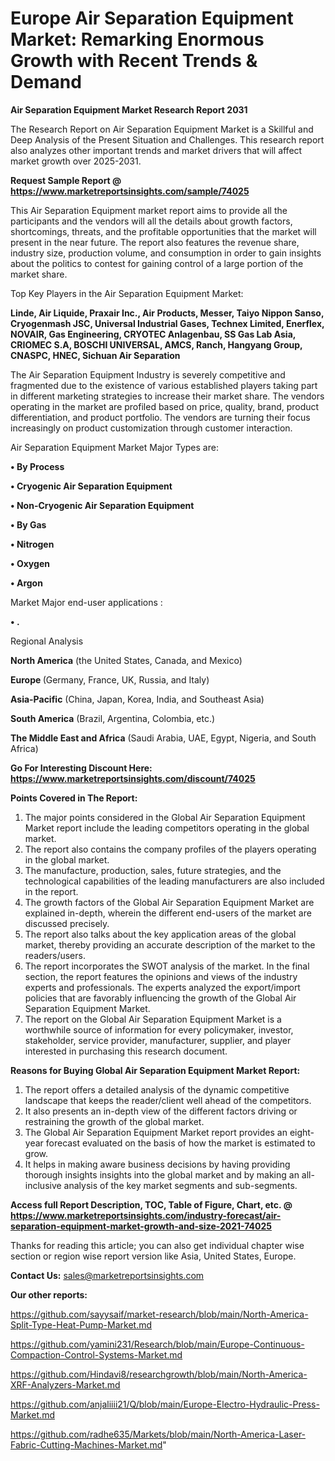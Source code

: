  # Europe Air Separation Equipment Market: Remarking Enormous Growth with Recent Trends & Demand

<strong>Air Separation Equipment Market Research Report 2031</strong>

The Research Report on Air Separation Equipment Market is a Skillful and Deep Analysis of the Present Situation and Challenges. This research report also analyzes other important trends and market drivers that will affect market growth over 2025-2031.

<strong>Request Sample Report @ <a href=https://www.marketreportsinsights.com/sample/74025>https://www.marketreportsinsights.com/sample/74025</a></strong>

This Air Separation Equipment market report aims to provide all the participants and the vendors will all the details about growth factors, shortcomings, threats, and the profitable opportunities that the market will present in the near future. The report also features the revenue share, industry size, production volume, and consumption in order to gain insights about the politics to contest for gaining control of a large portion of the market share.

Top Key Players in the Air Separation Equipment Market:

<strong>Linde, Air Liquide, Praxair Inc., Air Products, Messer, Taiyo Nippon Sanso, Cryogenmash JSC, Universal Industrial Gases, Technex Limited, Enerflex, NOVAIR, Gas Engineering, CRYOTEC Anlagenbau, SS Gas Lab Asia, CRIOMEC S.A, BOSCHI UNIVERSAL, AMCS, Ranch, Hangyang Group, CNASPC, HNEC, Sichuan Air Separation</strong>

The Air Separation Equipment Industry is severely competitive and fragmented due to the existence of various established players taking part in different marketing strategies to increase their market share. The vendors operating in the market are profiled based on price, quality, brand, product differentiation, and product portfolio. The vendors are turning their focus increasingly on product customization through customer interaction.

Air Separation Equipment Market Major Types are:

<strong>• By Process

• Cryogenic Air Separation Equipment

• Non-Cryogenic Air Separation Equipment

• By Gas

• Nitrogen

• Oxygen

• Argon</strong>

Market Major end-user applications :

<strong>• .</strong>

Regional Analysis

</u><strong><b>North America</b></strong> (the United States, Canada, and Mexico)

<strong><b>Europe </b></strong>(Germany, France, UK, Russia, and Italy)

<strong><b>Asia-Pacific</b></strong> (China, Japan, Korea, India, and Southeast Asia)

<strong><b>South America</b></strong> (Brazil, Argentina, Colombia, etc.)

<strong><b>The Middle East and Africa</b></strong> (Saudi Arabia, UAE, Egypt, Nigeria, and South Africa)

<strong>Go For Interesting Discount Here: <a href=https://www.marketreportsinsights.com/discount/74025>https://www.marketreportsinsights.com/discount/74025</a></strong>

<strong>Points Covered in The Report:</strong>
<ol>
  <li>The major points considered in the Global Air Separation Equipment Market report include the leading competitors operating in the global market.</li>
  <li>The report also contains the company profiles of the players operating in the global market.</li>
  <li>The manufacture, production, sales, future strategies, and the technological capabilities of the leading manufacturers are also included in the report.</li>
  <li>The growth factors of the Global Air Separation Equipment Market are explained in-depth, wherein the different end-users of the market are discussed precisely.</li>
  <li>The report also talks about the key application areas of the global market, thereby providing an accurate description of the market to the readers/users.</li>
  <li>The report incorporates the SWOT analysis of the market. In the final section, the report features the opinions and views of the industry experts and professionals. The experts analyzed the export/import policies that are favorably influencing the growth of the Global Air Separation Equipment Market.</li>
  <li>The report on the Global Air Separation Equipment Market is a worthwhile source of information for every policymaker, investor, stakeholder, service provider, manufacturer, supplier, and player interested in purchasing this research document.</li>
</ol>
<strong>Reasons for Buying Global Air Separation Equipment Market Report:</strong>

<ol>
  <li>The report offers a detailed analysis of the dynamic competitive landscape that keeps the reader/client well ahead of the competitors.</li>
  <li>It also presents an in-depth view of the different factors driving or restraining the growth of the global market.</li>
  <li>The Global Air Separation Equipment Market report provides an eight-year forecast evaluated on the basis of how the market is estimated to grow.</li>
  <li>It helps in making aware business decisions by having providing thorough insights insights into the global market and by making an all-inclusive analysis of the key market segments and sub-segments.</li>
</ol>
<strong>Access full Report Description, TOC, Table of Figure, Chart, etc. @ <a href=https://www.marketreportsinsights.com/industry-forecast/air-separation-equipment-market-growth-and-size-2021-74025>https://www.marketreportsinsights.com/industry-forecast/air-separation-equipment-market-growth-and-size-2021-74025</a></strong>


Thanks for reading this article; you can also get individual chapter wise section or region wise report version like Asia, United States, Europe.

<strong>Contact Us:</strong>
sales@marketreportsinsights.com

<strong>Our other reports:</strong>

<a href=https://github.com/sayysaif/market-research/blob/main/North-America-Split-Type-Heat-Pump-Market.md>https://github.com/sayysaif/market-research/blob/main/North-America-Split-Type-Heat-Pump-Market.md</a>

<a href=https://github.com/yamini231/Research/blob/main/Europe-Continuous-Compaction-Control-Systems-Market.md>https://github.com/yamini231/Research/blob/main/Europe-Continuous-Compaction-Control-Systems-Market.md</a>

<a href=https://github.com/Hindavi8/researchgrowth/blob/main/North-America-XRF-Analyzers-Market.md>https://github.com/Hindavi8/researchgrowth/blob/main/North-America-XRF-Analyzers-Market.md</a>

<a href=https://github.com/anjaliiii21/Q/blob/main/Europe-Electro-Hydraulic-Press-Market.md>https://github.com/anjaliiii21/Q/blob/main/Europe-Electro-Hydraulic-Press-Market.md</a>

<a href=https://github.com/radhe635/Markets/blob/main/North-America-Laser-Fabric-Cutting-Machines-Market.md>https://github.com/radhe635/Markets/blob/main/North-America-Laser-Fabric-Cutting-Machines-Market.md</a>"

